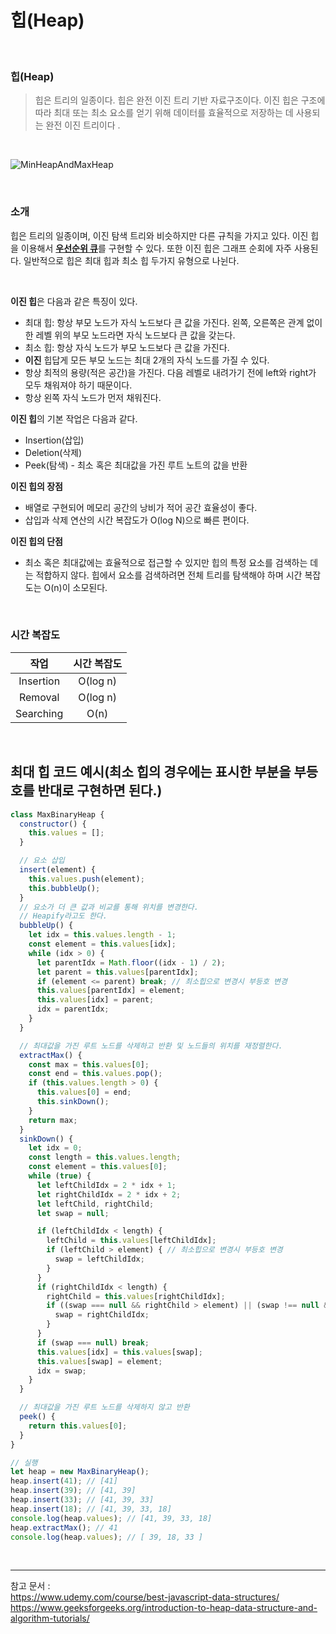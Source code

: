 # 힙(Heap)

<br>

### 힙(Heap)

> 힙은 트리의 일종이다. 힙은 완전 이진 트리 기반 자료구조이다. 이진 힙은 구조에 따라 최대 또는 최소 요소를 얻기 위해 데이터를 효율적으로 저장하는 데 사용되는 완전 이진 트리이다 .

<br/>

![MinHeapAndMaxHeap](https://user-images.githubusercontent.com/93918946/227586988-8c83e5d0-d7d2-4ab9-93a4-f398a0cefc3f.png)

<br/>

### 소개

힙은 트리의 일종이며, 이진 탐색 트리와 비슷하지만 다른 규칙을 가지고 있다. 이진 힙을 이용해서 [**우선순위 큐**]()를 구현할 수 있다. 또한 이진 힙은 그래프 순회에 자주 사용된다. 일반적으로 힙은 최대 힙과 최소 힙 두가지 유형으로 나뉜다.

<br/>

**이진 힙**은 다음과 같은 특징이 있다.

- 최대 힙: 항상 부모 노드가 자식 노드보다 큰 값을 가진다. 왼쪽, 오른쪽은 관계 없이 한 레벨 위의 부모 노드라면 자식 노드보다 큰 값을 갖는다.
- 최소 힙: 항상 자식 노드가 부모 노드보다 큰 값을 가진다.
- **이진** 힙답게 모든 부모 노드는 최대 2개의 자식 노드를 가질 수 있다.
- 항상 최적의 용량(적은 공간)을 가진다. 다음 레벨로 내려가기 전에 left와 right가 모두 채워져야 하기 때문이다.
- 항상 왼쪽 자식 노드가 먼저 채워진다.

**이진 힙**의 기본 작업은 다음과 같다.

- Insertion(삽입)
- Deletion(삭제)
- Peek(탐색) - 최소 혹은 최대값을 가진 루트 노트의 값을 반환

**이진 힙의 장점**

- 배열로 구현되어 메모리 공간의 낭비가 적어 공간 효율성이 좋다.
- 삽입과 삭제 연산의 시간 복잡도가 O(log N)으로 빠른 편이다.

**이진 힙의 단점**

- 최소 혹은 최대값에는 효율적으로 접근할 수 있지만 힙의 특정 요소를 검색하는 데는 적합하지 않다. 힙에서 요소를 검색하려면 전체 트리를 탐색해야 하며 시간 복잡도는 O(n)이 소모된다.

<br/>

### 시간 복잡도

|   작업    | 시간 복잡도 |
| :-------: | :---------: |
| Insertion |  O(log n)   |
|  Removal  |  O(log n)   |
| Searching |    O(n)     |

<br/>

## **최대 힙** 코드 예시(최소 힙의 경우에는 표시한 부분을 부등호를 반대로 구현하면 된다.)

```javascript
class MaxBinaryHeap {
  constructor() {
    this.values = [];
  }

  // 요소 삽입
  insert(element) {
    this.values.push(element);
    this.bubbleUp();
  }
  // 요소가 더 큰 값과 비교를 통해 위치를 변경한다.
  // Heapify라고도 한다.
  bubbleUp() {
    let idx = this.values.length - 1;
    const element = this.values[idx];
    while (idx > 0) {
      let parentIdx = Math.floor((idx - 1) / 2);
      let parent = this.values[parentIdx];
      if (element <= parent) break; // 최소힙으로 변경시 부등호 변경
      this.values[parentIdx] = element;
      this.values[idx] = parent;
      idx = parentIdx;
    }
  }

  // 최대값을 가진 루트 노드를 삭제하고 반환 및 노드들의 위치를 재정렬한다.
  extractMax() {
    const max = this.values[0];
    const end = this.values.pop();
    if (this.values.length > 0) {
      this.values[0] = end;
      this.sinkDown();
    }
    return max;
  }
  sinkDown() {
    let idx = 0;
    const length = this.values.length;
    const element = this.values[0];
    while (true) {
      let leftChildIdx = 2 * idx + 1;
      let rightChildIdx = 2 * idx + 2;
      let leftChild, rightChild;
      let swap = null;

      if (leftChildIdx < length) {
        leftChild = this.values[leftChildIdx];
        if (leftChild > element) { // 최소힙으로 변경시 부등호 변경
          swap = leftChildIdx;
        }
      }
      if (rightChildIdx < length) {
        rightChild = this.values[rightChildIdx];
        if ((swap === null && rightChild > element) || (swap !== null && rightChild > leftChild)) { // 최소힙으로 변경시 부등호 변경
          swap = rightChildIdx;
        }
      }
      if (swap === null) break;
      this.values[idx] = this.values[swap];
      this.values[swap] = element;
      idx = swap;
    }
  }

  // 최대값을 가진 루트 노드를 삭제하지 않고 반환
  peek() {
    return this.values[0];
  }
}

// 실행
let heap = new MaxBinaryHeap();
heap.insert(41); // [41]
heap.insert(39); // [41, 39]
heap.insert(33); // [41, 39, 33]
heap.insert(18); // [41, 39, 33, 18]
console.log(heap.values); // [41, 39, 33, 18]
heap.extractMax(); // 41
console.log(heap.values); // [ 39, 18, 33 ]
```

<br/>

---

참고 문서 :  
https://www.udemy.com/course/best-javascript-data-structures/  
https://www.geeksforgeeks.org/introduction-to-heap-data-structure-and-algorithm-tutorials/
